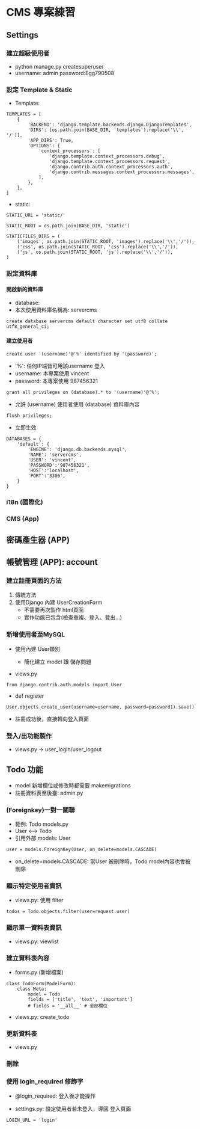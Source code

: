 # CMS 專案練習

## Settings

### 建立超級使用者
- python manage.py createsuperuser
- username: admin password:Egg790508

### 設定 Template & Static
- Template:
```
TEMPLATES = [
    {
        'BACKEND': 'django.template.backends.django.DjangoTemplates',
        'DIRS': [os.path.join(BASE_DIR, 'templates').replace('\\', '/')],
        'APP_DIRS': True,
        'OPTIONS': {
            'context_processors': [
                'django.template.context_processors.debug',
                'django.template.context_processors.request',
                'django.contrib.auth.context_processors.auth',
                'django.contrib.messages.context_processors.messages',
            ],
        },
    },
]
```

- static:
```
STATIC_URL = 'static/'

STATIC_ROOT = os.path.join(BASE_DIR, 'static')

STATICFILES_DIRS = (
    ('images', os.path.join(STATIC_ROOT, 'images').replace('\\','/')),
    ('css', os.path.join(STATIC_ROOT, 'css').replace('\\','/')),
    ('js', os.path.join(STATIC_ROOT, 'js').replace('\\','/')),
)

```

### 設定資料庫

#### 開啟新的資料庫
- database:
- 本次使用資料庫名稱為: servercms
```
create database servercms default character set utf8 collate utf8_general_ci;
```
#### 建立使用者
```
create user '(username)'@'%' identified by '(password)';
```
- '%': 任何IP端皆可用該username 登入
- username: 本專案使用 vincent
- password: 本專案使用 987456321

```
grant all privileges on (database).* to '(username)'@'%';
```
- 允許 (username) 使用者使用 (database) 資料庫內容

```
flush privileges;
```
- 立即生效

```
DATABASES = {
    'default': {
        'ENGINE': 'django.db.backends.mysql',
        'NAME': 'servercms',
        'USER': 'vincent',
        'PASSWORD':'987456321',
        'HOST':'localhost',
        'PORT':'3306',
    }
}
```

### i18n (國際化)

### CMS (App)

## 密碼產生器 (APP)

## 帳號管理 (APP): account

### 建立註冊頁面的方法
1. 傳統方法
2. 使用Django 內建 UserCreationForm
    - 不需要再次製作 html頁面
    - 實作功能已包含(檢查重複、登入、登出...)

### 新增使用者至MySQL
- 使用內建 User類別
    - 簡化建立 model 跟 儲存問題

- views.py
```
from django.contrib.auth.models import User
```
- def register
```
User.objects.create_user(username=username, password=password1).save()
```

- 註冊成功後，直接轉向登入頁面

### 登入/出功能製作
- views.py -> user_login/user_logout

## Todo 功能
- model 新增欄位或修改時都需要 makemigrations
- 註冊資料表至後臺: admin.py

### (Foreignkey)一對一關聯
- 範例: Todo models.py
- User <--> Todo
- 引用外部 models: User
```
user = models.ForeignKey(User, on_delete=models.CASCADE)
```
- on_delete=models.CASCADE: 當User 被刪除時，Todo model內容也會被刪除

### 顯示特定使用者資訊
- views.py: 使用 filter
```
todos = Todo.objects.filter(user=request.user)
```

### 顯示單一資料表資訊
- views.py: viewlist

### 建立資料表內容
- forms.py (新增檔案)
```
class TodoForm(ModelForm):
    class Meta:
        model = Todo
        fields = ['title', 'text', 'important']
        # fields = '__all__' # 全部欄位
```
- views.py: create_todo

### 更新資料表
- views.py

### 刪除

### 使用 login_required 修飾字
- @login_required: 登入後才能操作

- settings.py: 設定使用者若未登入，導回 登入頁面
```
LOGIN_URL = 'login'
```

